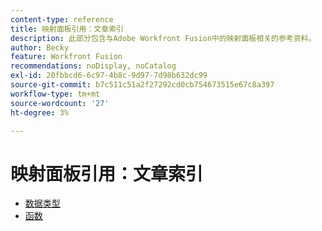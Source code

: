 ```yaml
---
content-type: reference
title: 映射面板引用：文章索引
description: 此部分包含与Adobe Workfront Fusion中的映射面板相关的参考资料。
author: Becky
feature: Workfront Fusion
recommendations: noDisplay, noCatalog
exl-id: 20fbbcd6-6c97-4b8c-9d97-7d98b632dc99
source-git-commit: b7c511c51a2f27292cd0cb754673515e67c8a397
workflow-type: tm+mt
source-wordcount: '27'
ht-degree: 3%

---
```


# 映射面板引用：文章索引

* [数据类型](/help/workfront-fusion/references/mapping-panel/data-types/data-types-toc.md)
* [函数](/help/workfront-fusion/references/mapping-panel/functions/functions-toc.md)
